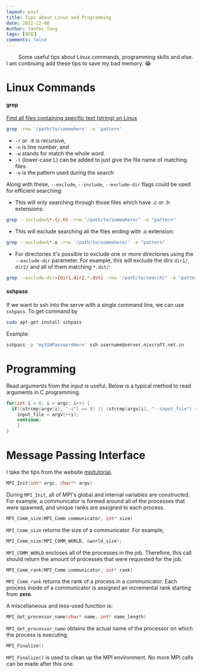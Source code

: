 ```yaml
---
layout: post
title: Tips about Linux and Programming
date: 2022-12-08
Author: Yanfei Tang
tags: [杂文]
comments: false
---
```


&emsp;&emsp; Some useful tips about Linux commands, programming skills and else. I am continuing add these tips to save my bad memory. 😂

<!-- more -->

# Linux Commands

#### grep

[Find all files containing specific text (string) on Linux](https://stackoverflow.com/questions/16956810/how-to-find-all-files-containing-specific-text-string-on-linux)

```bash
grep -rnw '/path/to/somewhere' -e 'pattern'
```

- <code>-r</code> or <code>-R</code> is recursive,
- <code>-n</code> is line number, and
- <code>-w</code> stands for match the whole word.
- <code>-l</code> (lower-case L) can be added to just give the file name of matching files.
- <code>-e</code> is the pattern used during the search

Along with these, <code>--exclude</code>, <code>--include</code>, <code>--exclude-dir</code> flags could be used for efficient searching:

- This will only searching through those files which have .c or .h extensions:

```bash
grep --include=\*.{c,h} -rnw '/path/to/somewhere/' -e "pattern"
```

- This will exclude searching all the files ending with .o extension:

```bash
grep --exclude=\*.o -rnw '/path/to/somewhere/' -e "pattern"
```

- For directories it's possible to exclude one or more directories using the <code>--exclude-dir</code> parameter. For example, this will exclude the dirs <code>dir1/</code>, <code>dir2/</code> and all of them matching <code>*.dst/</code>:

```bash
grep --exclude-dir={dir1,dir2,*.dst} -rnw '/path/to/search/' -e "pattern"
```

#### sshpass

If we want to ssh into the serve with a single command line, we can use <code>sshpass</code>. To get command by

```bash
sudo apt-get install sshpass
```

Example:

```bash
sshpass -p 'mySSHPasswordHere' ssh username@server.nixcraft.net.in
```



# Programming

Read arguments from the input is useful. Below is a typical method to read arguments in C programming.

```c++
for(int i = 0; i < argc; i++) {
  if((strcmp(argv[i], "-i") == 0) || (strcmp(argv[i], "--input_file") == 0)) {
    input_file = argv[++i];
    continue;
    }
}
```





# Message Passing Interface

I take the tips from the website [mpitutorial](https://mpitutorial.com/tutorials/mpi-hello-world/).



```c++
MPI_Init(int* argc, char** argv)
```

During <code>MPI_Init</code>, all of MPI's global and internal variables are constructed. For example, a communicator is formed around all of the processes that were spawned, and unique ranks are assigned to each process.



```c++
MPI_Comm_size(MPI_Comm communicator, int* size)
```

<code>MPI_Comm_size</code> returns the size of a communicator. For example, 

```c++
MPI_Comm_size(MPI_COMM_WORLD, &world_size);
```

<code>MPI_COMM_WORLD</code> encloses all of the processes in the job. Therefore, this call should return the amount of processes that were requested for the job.



```c++
MPI_Comm_rank(MPI_Comm communicator, int* rank)
```

 <code>MPI_Comm_rank</code> returns the rank of a process in a communicator. Each process inside of a communicator is assigned an incremental rank starting from **zero**. 



A miscellaneous and less-used function is:

```c++
MPI_Get_processor_name(char* name, int* name_length)
```

<code>MPI_Get_processor_name</code> obtains the actual name of the processor on which the process is executing. 



```c++
MPI_Finalize()
```

<code>MPI_Finalize()</code> is used to clean up the MPI environment. No more MPI calls can be made after this one.









